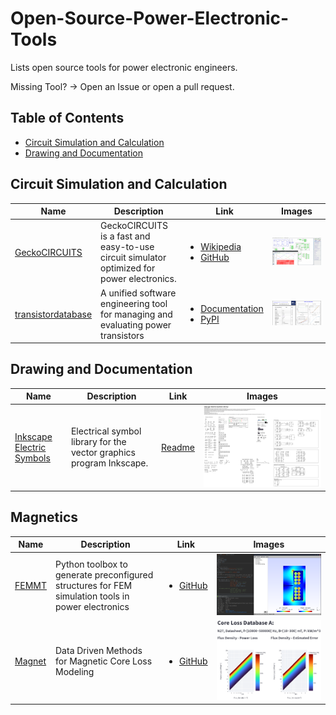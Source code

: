 # Open-Source-Power-Electronic-Tools
Lists open source tools for power electronic engineers.

Missing Tool? -> Open an Issue or open a pull request.

## Table of Contents

- [Circuit Simulation and Calculation](#circuitsimulation)
- [Drawing and Documentation](#documentation)

## Circuit Simulation and Calculation

| Name | Description | Link | Images |
|------|-------------|------|--------|
| [GeckoCIRCUITS](https://github.com/geckocircuits/GeckoCIRCUITS) | GeckoCIRCUITS is a fast and easy-to-use circuit simulator optimized for power electronics. |  <ul><li><a href="https://de.wikipedia.org/wiki/GeckoCircuits">Wikipedia</a></li> <li> <a href="https://github.com/geckocircuits/GeckoCIRCUITS">GitHub</a></li> </ul> | ![](Images/Gecko_Screenshot.png)|
| [transistordatabase](https://github.com/upb-lea/transistordatabase) | A unified software engineering tool for managing and evaluating power transistors |  <ul> <li> <a href="https://upb-lea.github.io/transistordatabase/main/index.html">Documentation</a></li> <li><a href="https://pypi.org/project/transistordatabase/">PyPI</a></li></ul> | ![](Images/Transistordatabase.png) |


## Drawing and Documentation

| Name | Description | Link | Images|
|------|-------------|------|-------|
| [Inkscape Electric Symbols](https://github.com/upb-lea/Inkscape_electric_Symbols) | Electrical symbol library for the vector graphics program Inkscape. | [Readme](https://github.com/upb-lea/Inkscape_electric_Symbols#readme) |![](Images/Inkscape_symbols.png)|

## Magnetics
| Name | Description | Link | Images|
|------|-------------|------|-------|
| [FEMMT](https://github.com/upb-lea/FEM_Magnetics_Toolbox) | Python toolbox to generate preconfigured structures for FEM simulation tools in power electronics |  <ul><li> <a href="https://github.com/upb-lea/FEM_Magnetics_Toolbox">GitHub</a></li> </ul> | ![](Images/FEMMT.png)|
| [Magnet](https://mag-net.princeton.edu/) | Data Driven Methods for Magnetic Core Loss Modeling |  <ul><li> <a href="https://github.com/PrincetonUniversity/Magnet">GitHub</a></li> </ul> | ![](Images/magnet.png)|
